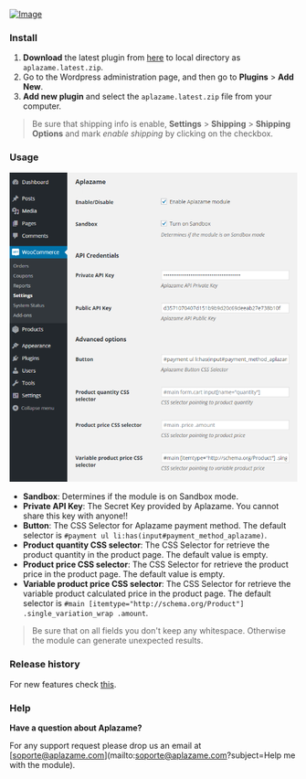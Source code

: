 [ ![Image](https://aplazame.com/landing-assets/images/banners/banner-1517-white.png "Aplazame") ](https://aplazame.com "Aplazame")

### Install

1. **Download** the latest plugin from [here](https://s3.eu-central-1.amazonaws.com/aplazame/modules/woocommerce/wild-style/aplazame.latest.zip) to local directory as `aplazame.latest.zip`.
2. Go to the Wordpress administration page, and then go to **Plugins** > **Add New**.
3. **Add new plugin** and select the `aplazame.latest.zip` file from your computer.

> Be sure that shipping info is enable, **Settings** > **Shipping** > **Shipping Options** and mark *enable shipping* by clicking on the checkbox.

### Usage

![config](docs/config.png)

* **Sandbox**: Determines if the module is on Sandbox mode.
* **Private API Key**: The Secret Key provided by Aplazame. You cannot share this key with anyone!!
* **Button**: The CSS Selector for Aplazame payment method. The default selector is `#payment ul li:has(input#payment_method_aplazame)`.
* **Product quantity CSS selector**: The CSS Selector for retrieve the product quantity in the product page. The default value is empty.
* **Product price CSS selector**: The CSS Selector for retrieve the product price in the product page. The default value is empty.
* **Variable product price CSS selector**: The CSS Selector for retrieve the variable product calculated price in the product page. The default selector is `#main [itemtype="http://schema.org/Product"] .single_variation_wrap .amount`.

> Be sure that on all fields you don't keep any whitespace. Otherwise the module can generate unexpected results.

### Release history

For new features check [this](HISTORY.md).


### Help

**Have a question about Aplazame?**

For any support request please drop us an email at [soporte@aplazame.com](mailto:soporte@aplazame.com?subject=Help me with the module).

